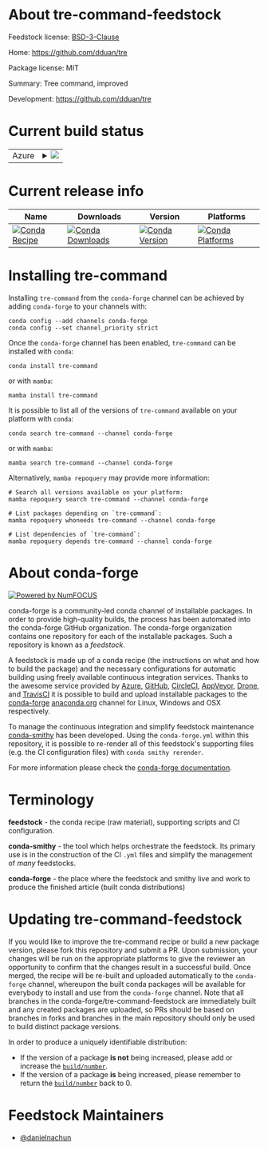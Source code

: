 About tre-command-feedstock
===========================

Feedstock license: [BSD-3-Clause](https://github.com/conda-forge/tre-command-feedstock/blob/main/LICENSE.txt)

Home: https://github.com/dduan/tre

Package license: MIT

Summary: Tree command, improved

Development: https://github.com/dduan/tre

Current build status
====================


<table>
    
  <tr>
    <td>Azure</td>
    <td>
      <details>
        <summary>
          <a href="https://dev.azure.com/conda-forge/feedstock-builds/_build/latest?definitionId=24090&branchName=main">
            <img src="https://dev.azure.com/conda-forge/feedstock-builds/_apis/build/status/tre-command-feedstock?branchName=main">
          </a>
        </summary>
        <table>
          <thead><tr><th>Variant</th><th>Status</th></tr></thead>
          <tbody><tr>
              <td>linux_64</td>
              <td>
                <a href="https://dev.azure.com/conda-forge/feedstock-builds/_build/latest?definitionId=24090&branchName=main">
                  <img src="https://dev.azure.com/conda-forge/feedstock-builds/_apis/build/status/tre-command-feedstock?branchName=main&jobName=linux&configuration=linux%20linux_64_" alt="variant">
                </a>
              </td>
            </tr><tr>
              <td>linux_aarch64</td>
              <td>
                <a href="https://dev.azure.com/conda-forge/feedstock-builds/_build/latest?definitionId=24090&branchName=main">
                  <img src="https://dev.azure.com/conda-forge/feedstock-builds/_apis/build/status/tre-command-feedstock?branchName=main&jobName=linux&configuration=linux%20linux_aarch64_" alt="variant">
                </a>
              </td>
            </tr><tr>
              <td>linux_ppc64le</td>
              <td>
                <a href="https://dev.azure.com/conda-forge/feedstock-builds/_build/latest?definitionId=24090&branchName=main">
                  <img src="https://dev.azure.com/conda-forge/feedstock-builds/_apis/build/status/tre-command-feedstock?branchName=main&jobName=linux&configuration=linux%20linux_ppc64le_" alt="variant">
                </a>
              </td>
            </tr><tr>
              <td>osx_64</td>
              <td>
                <a href="https://dev.azure.com/conda-forge/feedstock-builds/_build/latest?definitionId=24090&branchName=main">
                  <img src="https://dev.azure.com/conda-forge/feedstock-builds/_apis/build/status/tre-command-feedstock?branchName=main&jobName=osx&configuration=osx%20osx_64_" alt="variant">
                </a>
              </td>
            </tr><tr>
              <td>osx_arm64</td>
              <td>
                <a href="https://dev.azure.com/conda-forge/feedstock-builds/_build/latest?definitionId=24090&branchName=main">
                  <img src="https://dev.azure.com/conda-forge/feedstock-builds/_apis/build/status/tre-command-feedstock?branchName=main&jobName=osx&configuration=osx%20osx_arm64_" alt="variant">
                </a>
              </td>
            </tr><tr>
              <td>win_64</td>
              <td>
                <a href="https://dev.azure.com/conda-forge/feedstock-builds/_build/latest?definitionId=24090&branchName=main">
                  <img src="https://dev.azure.com/conda-forge/feedstock-builds/_apis/build/status/tre-command-feedstock?branchName=main&jobName=win&configuration=win%20win_64_" alt="variant">
                </a>
              </td>
            </tr>
          </tbody>
        </table>
      </details>
    </td>
  </tr>
</table>

Current release info
====================

| Name | Downloads | Version | Platforms |
| --- | --- | --- | --- |
| [![Conda Recipe](https://img.shields.io/badge/recipe-tre--command-green.svg)](https://anaconda.org/conda-forge/tre-command) | [![Conda Downloads](https://img.shields.io/conda/dn/conda-forge/tre-command.svg)](https://anaconda.org/conda-forge/tre-command) | [![Conda Version](https://img.shields.io/conda/vn/conda-forge/tre-command.svg)](https://anaconda.org/conda-forge/tre-command) | [![Conda Platforms](https://img.shields.io/conda/pn/conda-forge/tre-command.svg)](https://anaconda.org/conda-forge/tre-command) |

Installing tre-command
======================

Installing `tre-command` from the `conda-forge` channel can be achieved by adding `conda-forge` to your channels with:

```
conda config --add channels conda-forge
conda config --set channel_priority strict
```

Once the `conda-forge` channel has been enabled, `tre-command` can be installed with `conda`:

```
conda install tre-command
```

or with `mamba`:

```
mamba install tre-command
```

It is possible to list all of the versions of `tre-command` available on your platform with `conda`:

```
conda search tre-command --channel conda-forge
```

or with `mamba`:

```
mamba search tre-command --channel conda-forge
```

Alternatively, `mamba repoquery` may provide more information:

```
# Search all versions available on your platform:
mamba repoquery search tre-command --channel conda-forge

# List packages depending on `tre-command`:
mamba repoquery whoneeds tre-command --channel conda-forge

# List dependencies of `tre-command`:
mamba repoquery depends tre-command --channel conda-forge
```


About conda-forge
=================

[![Powered by
NumFOCUS](https://img.shields.io/badge/powered%20by-NumFOCUS-orange.svg?style=flat&colorA=E1523D&colorB=007D8A)](https://numfocus.org)

conda-forge is a community-led conda channel of installable packages.
In order to provide high-quality builds, the process has been automated into the
conda-forge GitHub organization. The conda-forge organization contains one repository
for each of the installable packages. Such a repository is known as a *feedstock*.

A feedstock is made up of a conda recipe (the instructions on what and how to build
the package) and the necessary configurations for automatic building using freely
available continuous integration services. Thanks to the awesome service provided by
[Azure](https://azure.microsoft.com/en-us/services/devops/), [GitHub](https://github.com/),
[CircleCI](https://circleci.com/), [AppVeyor](https://www.appveyor.com/),
[Drone](https://cloud.drone.io/welcome), and [TravisCI](https://travis-ci.com/)
it is possible to build and upload installable packages to the
[conda-forge](https://anaconda.org/conda-forge) [anaconda.org](https://anaconda.org/)
channel for Linux, Windows and OSX respectively.

To manage the continuous integration and simplify feedstock maintenance
[conda-smithy](https://github.com/conda-forge/conda-smithy) has been developed.
Using the ``conda-forge.yml`` within this repository, it is possible to re-render all of
this feedstock's supporting files (e.g. the CI configuration files) with ``conda smithy rerender``.

For more information please check the [conda-forge documentation](https://conda-forge.org/docs/).

Terminology
===========

**feedstock** - the conda recipe (raw material), supporting scripts and CI configuration.

**conda-smithy** - the tool which helps orchestrate the feedstock.
                   Its primary use is in the construction of the CI ``.yml`` files
                   and simplify the management of *many* feedstocks.

**conda-forge** - the place where the feedstock and smithy live and work to
                  produce the finished article (built conda distributions)


Updating tre-command-feedstock
==============================

If you would like to improve the tre-command recipe or build a new
package version, please fork this repository and submit a PR. Upon submission,
your changes will be run on the appropriate platforms to give the reviewer an
opportunity to confirm that the changes result in a successful build. Once
merged, the recipe will be re-built and uploaded automatically to the
`conda-forge` channel, whereupon the built conda packages will be available for
everybody to install and use from the `conda-forge` channel.
Note that all branches in the conda-forge/tre-command-feedstock are
immediately built and any created packages are uploaded, so PRs should be based
on branches in forks and branches in the main repository should only be used to
build distinct package versions.

In order to produce a uniquely identifiable distribution:
 * If the version of a package **is not** being increased, please add or increase
   the [``build/number``](https://docs.conda.io/projects/conda-build/en/latest/resources/define-metadata.html#build-number-and-string).
 * If the version of a package **is** being increased, please remember to return
   the [``build/number``](https://docs.conda.io/projects/conda-build/en/latest/resources/define-metadata.html#build-number-and-string)
   back to 0.

Feedstock Maintainers
=====================

* [@danielnachun](https://github.com/danielnachun/)

